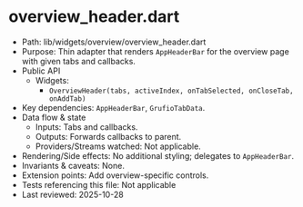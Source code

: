 # overview_header.dart

- Path: lib/widgets/overview/overview_header.dart
- Purpose: Thin adapter that renders `AppHeaderBar` for the overview page with given tabs and callbacks.
- Public API
  - Widgets:
    - `OverviewHeader(tabs, activeIndex, onTabSelected, onCloseTab, onAddTab)`
- Key dependencies: `AppHeaderBar`, `GrufioTabData`.
- Data flow & state
  - Inputs: Tabs and callbacks.
  - Outputs: Forwards callbacks to parent.
  - Providers/Streams watched: Not applicable.
- Rendering/Side effects: No additional styling; delegates to `AppHeaderBar`.
- Invariants & caveats: None.
- Extension points: Add overview-specific controls.
- Tests referencing this file: Not applicable
- Last reviewed: 2025-10-28
